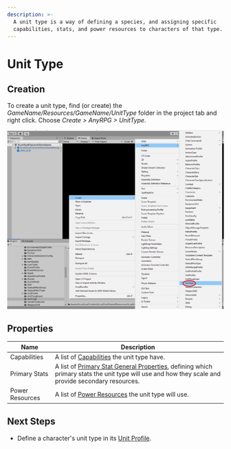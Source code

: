 ```yaml
---
description: >-
  A unit type is a way of defining a species, and assigning specific
  capabilities, stats, and power resources to characters of that type.
---
```


# Unit Type

## Creation

To create a unit type, find (or create) the _GameName/Resources/GameName/UnitType_ folder in the project tab and right click.  Choose _Create > AnyRPG > UnitType_.

![](<../.gitbook/assets/image (1) (2) (2) (1).png>)

## Properties

| Name            | Description                                                                                                                                                                                |
| --------------- | ------------------------------------------------------------------------------------------------------------------------------------------------------------------------------------------ |
| Capabilities    | A list of [Capabilities](../shared-properties/capabilities.md) the unit type have.                                                                                                         |
| Primary Stats   | A list of [Primary Stat General Properties](character-stat.md#general-properties), defining which primary stats the unit type will use and how they scale and provide secondary resources. |
| Power Resources | A list of [Power Resources](power-resource.md) the unit type will use.                                                                                                                     |

## Next Steps

* Define a character's unit type in its [Unit Profile](unit-profile.md).
